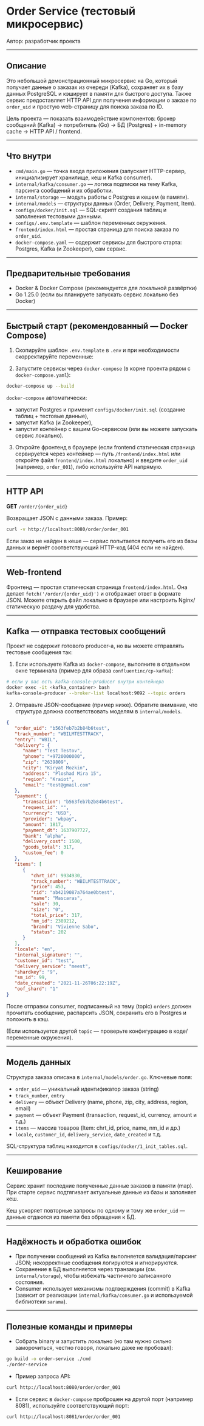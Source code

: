 # Order Service (тестовый микросервис)

Автор: разработчик проекта

---

## Описание

Это небольшой демонстрационный микросервис на Go, который получает данные о заказах из очереди (Kafka), сохраняет их в базу данных PostgreSQL и кэширует в памяти для быстрого доступа. Также сервис предоставляет HTTP API для получения информации о заказе по `order_uid` и простую web-страницу для поиска заказа по ID.

Цель проекта — показать взаимодействие компонентов: брокер сообщений (Kafka) → потребитель (Go) → БД (Postgres) + in-memory cache → HTTP API / frontend.

---

## Что внутри

* `cmd/main.go` — точка входа приложения (запускает HTTP-сервер, инициализирует хранилище, кеш и Kafka consumer).
* `internal/kafka/consumer.go` — логика подписки на тему Kafka, парсинга сообщений и их обработки.
* `internal/storage` — модуль работы с Postgres и кешем (в памяти).
* `internal/models` — структуры данных (Order, Delivery, Payment, Item).
* `configs/docker/init.sql` — SQL-скрипт создания таблиц и заполнения тестовыми данными.
* `configs/.env.template` — шаблон переменных окружения.
* `frontend/index.html` — простая страница для поиска заказа по `order_uid`.
* `docker-compose.yaml` — содержит сервисы для быстрого старта: Postgres, Kafka (и Zookeeper), сам сервис.

---

## Предварительные требования

* Docker & Docker Compose (рекомендуется для локальной развёртки)
* Go 1.25.0 (если вы планируете запускать сервис локально без Docker)

---

## Быстрый старт (рекомендованный — Docker Compose)

1. Скопируйте шаблон `.env.template` в `.env` и при необходимости скорректируйте переменные:

2. Запустите сервисы через `docker-compose` (в корне проекта рядом с `docker-compose.yaml`):

```bash
docker-compose up --build
```

`docker-compose` автоматически:

* запустит Postgres и применит `configs/docker/init.sql` (создание таблиц + тестовые данные),
* запустит Kafka (и Zookeeper),
* запустит контейнер с вашим Go-сервисом (или вы можете запускать сервис локально).

3. Откройте фронтенд в браузере (если frontend статическая страница сервируется через контейнер — путь `/frontend/index.html` или откройте файл `frontend/index.html` локально) и введите `order_uid` (например, `order_001`), либо используйте API напрямую.

---

## HTTP API

**GET** `/order/{order_uid}`

Возвращает JSON с данными заказа. Пример:

```bash
curl -v http://localhost:8080/order/order_001
```

Если заказ не найден в кеше — сервис попытается получить его из базы данных и вернёт соответствующий HTTP-код (404 если не найден).

---

## Web-frontend

Фронтенд — простая статическая страница `frontend/index.html`.
Она делает `fetch('/order/{order_uid}')` и отображает ответ в формате JSON.
Можете открыть файл локально в браузере или настроить Nginx/статическую раздачу для удобства.

---

## Kafka — отправка тестовых сообщений

Проект не содержит готового producer-а, но вы можете отправлять тестовые сообщения так:

1. Если используете Kafka из `docker-compose`, выполните в отдельном окне терминала (пример для образа `confluentinc/cp-kafka`):

```bash
# если у вас есть kafka-console-producer внутри контейнера
docker exec -it <kafka_container> bash
kafka-console-producer --broker-list localhost:9092 --topic orders
```

2. Отправьте JSON-сообщение (пример ниже). Обратите внимание, что структура должна соответствовать моделям в `internal/models`.

```json
{
   "order_uid": "b563feb7b2b84b6test",
   "track_number": "WBILMTESTTRACK",
   "entry": "WBIL",
   "delivery": {
      "name": "Test Testov",
      "phone": "+9720000000",
      "zip": "2639809",
      "city": "Kiryat Mozkin",
      "address": "Ploshad Mira 15",
      "region": "Kraiot",
      "email": "test@gmail.com"
   },
   "payment": {
      "transaction": "b563feb7b2b84b6test",
      "request_id": "",
      "currency": "USD",
      "provider": "wbpay",
      "amount": 1817,
      "payment_dt": 1637907727,
      "bank": "alpha",
      "delivery_cost": 1500,
      "goods_total": 317,
      "custom_fee": 0
   },
   "items": [
      {
         "chrt_id": 9934930,
         "track_number": "WBILMTESTTRACK",
         "price": 453,
         "rid": "ab4219087a764ae0btest",
         "name": "Mascaras",
         "sale": 30,
         "size": "0",
         "total_price": 317,
         "nm_id": 2389212,
         "brand": "Vivienne Sabo",
         "status": 202
      }
   ],
   "locale": "en",
   "internal_signature": "",
   "customer_id": "test",
   "delivery_service": "meest",
   "shardkey": "9",
   "sm_id": 99,
   "date_created": "2021-11-26T06:22:19Z",
   "oof_shard": "1"
}
```

После отправки consumer, подписанный на тему (topic) `orders` должен прочитать сообщение, распарсить JSON, сохранить его в Postgres и положить в кэш.

(Если используется другой `topic` — проверьте конфигурацию в коде/переменные окружения).

---

## Модель данных

Структура заказа описана в `internal/models/order.go`. Ключевые поля:

* `order_uid` — уникальный идентификатор заказа (string)
* `track_number`, `entry`
* `delivery` — объект Delivery (name, phone, zip, city, address, region, email)
* `payment` — объект Payment (transaction, request\_id, currency, amount и т.д.)
* `items` — массив товаров (Item: chrt\_id, price, name, nm\_id и др.)
* `locale`, `customer_id`, `delivery_service`, `date_created` и т.д.

SQL-структура таблиц находится в `configs/docker/1_init_tables.sql`.

---

## Кеширование

Сервис хранит последние полученные данные заказов в памяти (map). При старте сервис подтягивает актуальные данные из базы и заполняет кеш.

Кеш ускоряет повторные запросы по одному и тому же `order_uid` — данные отдаются из памяти без обращения к БД.

---

## Надёжность и обработка ошибок

* При получении сообщений из Kafka выполняется валидация/парсинг JSON; некорректные сообщения логируются и игнорируются.
* Сохранение в БД выполняется через транзакции (см. `internal/storage`), чтобы избежать частичного записанного состояния.
* Consumer использует механизмы подтверждения (commit) в Kafka (зависит от реализации `internal/kafka/consumer.go` и используемой библиотеки `sarama`).

---

## Полезные команды и примеры

* Собрать binary и запустить локально (но там нужно сильно заморочиться, честно говоря, локально даже не пробовал):

```bash
go build -o order-service ./cmd
./order-service
```

* Пример запроса API:

```bash
curl http://localhost:8080/order/order_001
```

* Если сервис в `docker-compose` проброшен на другой порт (например 8081), используйте соответствующий порт:

```bash
curl http://localhost:8081/order/order_001
```